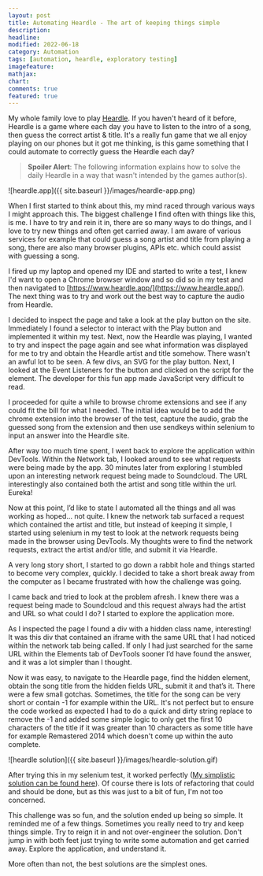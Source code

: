 ```yaml
---
layout: post
title: Automating Heardle - The art of keeping things simple
description:
headline:
modified: 2022-06-18
category: Automation
tags: [automation, heardle, exploratory testing]
imagefeature:
mathjax:
chart:
comments: true
featured: true
---
```


My whole family love to play [Heardle](https://heardle.app). If you haven't heard of it before, Heardle is a game where each day you have to listen to the intro of a song, then guess the correct artist & title. It's a really fun game that we all enjoy playing on our phones but it got me thinking, is this game something that I could automate to correctly guess the Heardle each day?

> **Spoiler Alert**: The following information explains how to solve the daily Heardle in a way that wasn't intended by the games author(s).

![heardle.app]({{ site.baseurl }}/images/heardle-app.png)


When I first started to think about this, my mind raced through various ways I might approach this. The biggest challenge I find often with things like this, is me. I have to try and rein it in, there are so many ways to do things, and I love to try new things and often get carried away. I am aware of various services for example that could guess a song artist and title from playing a song, there are also many browser plugins, APIs etc. which could assist with guessing a song.

I fired up my laptop and opened my IDE and started to write a test, I knew I'd want to open a Chrome browser window and so did so in my test and then navigated to [https://www.heardle.app/](https://www.heardle.app/). The next thing was to try and work out the best way to capture the audio from Heardle.

I decided to inspect the page and take a look at the play button on the site. Immediately I found a selector to interact with the Play button and implemented it within my test. Next, now the Heardle was playing, I wanted to try and inspect the page again and see what information was displayed for me to try and obtain the Heardle artist and title somehow. There wasn't an awful lot to be seen. A few divs, an SVG for the play button. Next, I looked at the Event Listeners for the button and clicked on the script for the element. The developer for this fun app made JavaScript very difficult to read.

I proceeded for quite a while to browse chrome extensions and see if any could fit the bill for what I needed. The initial idea would be to add the chrome extension into the browser of the test, capture the audio, grab the guessed song from the extension and then use sendkeys within selenium to input an answer into the Heardle site.

After way too much time spent, I went back to explore the application within DevTools. Within the Network tab, I looked around to see what requests were being made by the app. 30 minutes later from exploring I stumbled upon an interesting network request being made to Soundcloud. The URL interestingly also contained both the artist and song title within the url. Eureka!

Now at this point, I’d like to state I automated all the things and all was working as hoped… not quite. I knew the network tab surfaced a request which contained the artist and title, but instead of keeping it simple, I started using selenium in my test to look at the network requests being made in the browser using DevTools. My thoughts were to find the network requests, extract the artist and/or title, and submit it via Heardle.

A very long story short, I started to go down a rabbit hole and things started to become very complex, quickly. I decided to take a short break away from the computer as I became frustrated with how the challenge was going. 

I came back and tried to look at the problem afresh. I knew there was a request being made to Soundcloud and this request always had the artist and URL so what could I do? I started to explore the application more.

As I inspected the page I found a div with a hidden class name, interesting! It was this div that contained an iframe with the same URL that I had noticed within the network tab being called. If only I had just searched for the same URL within the Elements tab of DevTools sooner I’d have found the answer, and it was a lot simpler than I thought.

Now it was easy, to navigate to the Heardle page, find the hidden element, obtain the song title from the hidden fields URL, submit it and that’s it. There were a few small gotchas. Sometimes, the title for the song can be very short or contain -1 for example within the URL. It's not perfect but to ensure the code worked as expected I had to do a quick and dirty string replace to remove the -1 and added some simple logic to only get the first 10 characters of the title if it was greater than 10 characters as some title have for example Remastered 2014 which doesn't come up within the auto complete.

![heardle solution]({{ site.baseurl }}/images/heardle-solution.gif)

After trying this in my selenium test, it worked perfectly ([My simplistic solution can be found here](https://gist.github.com/vivrichards600/8a42aed3ca7ab7c4f2219952de067f3e)). Of course there is lots of refactoring that could and should be done, but as this was just to a bit of fun, I'm not too concerned.

This challenge was so fun, and the solution ended up being so simple. It reminded me of a few things. Sometimes you really need to try and keep things simple. Try to reign it in and not over-engineer the solution. Don't jump in with both feet just trying to write some automation and get carried away. 
Explore the application, and understand it.  

More often than not, the best solutions are the simplest ones.


